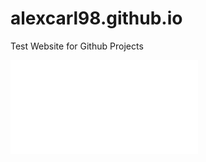 # alexcarl98.github.io
Test Website for Github Projects

![Index](index.html)

<!-- 
## AI / ML
### EnhancedLaneDetection
### Spotify Playlist Maker
### Quickbooks Desktop Monthly Billing Assistant
### Maze PathFinder
### Tic-Tac-Total




## Mobile App Development

### FitnessFriend

## Embedded Projects/Games

### Card Counting Game (GB)

### Physics Based Game (PICO8) -->